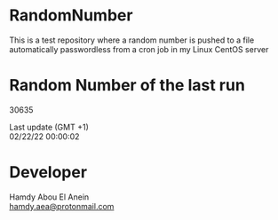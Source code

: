 # RandomNumber    
This is a test repository where a random number is pushed to a file automatically passwordless from a cron job in my Linux CentOS server    
# Random Number of the last run   
30635
      
Last update (GMT +1)    
02/22/22 00:00:02
# Developer    
Hamdy Abou El Anein   
hamdy.aea@protonmail.com
